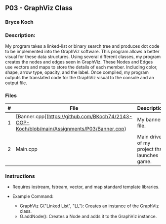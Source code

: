 ## P03 - GraphViz Class
### Bryce Koch
### Description:

My program takes a linked-list or binary search tree and produces dot code to be implemented into the GraphViz software.
This program allows a better visual for these data structures. Using several different classes, my program creates the 
nodes and edges seen in GraphViz. These Nodes and Edges use vectors and maps to store the details of each member. Including
color, shape, arrow type, opacity, and the label. Once compiled, my program outputs the translated code for the GraphViz visual
to the console and an output file.


### Files

|   #   | File            | Description                                        |
| :---: | --------------- | -------------------------------------------------- |
|   1   | [Banner.cpp[(https://github.com/BKoch74/2143-OOP-Koch/blob/main/Assignments/P03/Banner.cpp)      | My banner file.                                    |
|   2   | Main.cpp        | Main driver of my project that launches game.      |



### Instructions

- Requires iostream, fstream, vector, and map standard template libraries.

- Example Command:
    - GraphViz G("Linked List", "LL"): Creates an instance of the GraphViz class.
    - G.addNode(): Creates a Node and adds it to the GraphViz instance.
